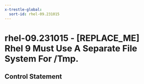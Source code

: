 ```yaml
---
x-trestle-global:
  sort-id: rhel-09.231015
---
```


# rhel-09.231015 - \[REPLACE_ME\] Rhel 9 Must Use A Separate File System For /Tmp.

## Control Statement
